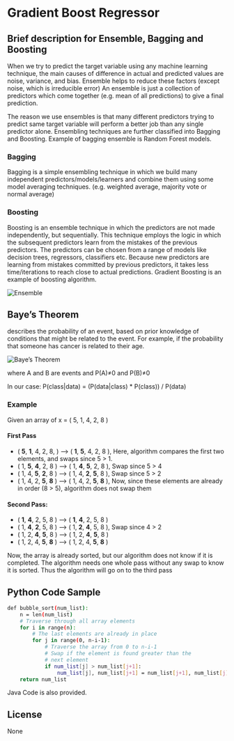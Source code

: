 # Gradient Boost Regressor
## Brief description for Ensemble, Bagging and Boosting
When we try to predict the target variable using any machine learning technique, the main causes of difference in actual and predicted values are noise, variance, and bias. Ensemble helps to reduce these factors (except noise, which is irreducible error)
An ensemble is just a collection of predictors which come together (e.g. mean of all predictions) to give a final prediction. 

The reason we use ensembles is that many different predictors trying to predict same target variable will perform a better job than any single predictor alone. Ensembling techniques are further classified into Bagging and Boosting. Example of bagging ensemble is Random Forest models.
### Bagging
Bagging is a simple ensembling technique in which we build many independent predictors/models/learners and combine them using some model averaging techniques. (e.g. weighted average, majority vote or normal average)
### Boosting
Boosting is an ensemble technique in which the predictors are not made independently, but sequentially. This technique employs the logic in which the subsequent predictors learn from the mistakes of the previous predictors. The predictors can be chosen from a range of models like decision trees, regressors, classifiers etc. Because new predictors are learning from mistakes committed by previous predictors, it takes less time/iterations to reach close to actual predictions. Gradient Boosting is an example of boosting algorithm.

![Ensemble](https://drive.google.com/open?id=19VjqRRxqJe3xi3-gS_jVMzO7WMDlVlBM)

## Baye’s Theorem
 describes the probability of an event, based on prior knowledge of conditions that might be related to the event. For example, if the probability that someone has cancer is related to their age.

![Baye’s Theorem](https://wikimedia.org/api/rest_v1/media/math/render/svg/87c061fe1c7430a5201eef3fa50f9d00eac78810)

where A and B are events and  P(A)$\neq$0 and P(B)$\neq$0

In our case: P(class|data) = (P(data|class) * P(class)) / P(data)

### Example
Given an array of  x = ( 5, 1, 4, 2, 8 )
#### First Pass
- ( **5**, **1**, 4, 2, 8, ) –> ( **1**, **5**, 4, 2, 8 ), Here, algorithm compares the first two elements, and swaps since 5 > 1.
- ( 1, **5**, **4**, 2, 8 ) –>  ( 1, **4**, **5**, 2, 8 ), Swap since 5 > 4
- ( 1, 4, **5**, **2**, 8 ) –>  ( 1, 4, **2**, **5**, 8 ), Swap since 5 > 2
- ( 1, 4, 2, **5**, **8** ) –> ( 1, 4, 2, **5**, **8** ), Now, since these elements are already in order (8 > 5), algorithm does not swap them

#### Second Pass:
- ( **1**, **4**, 2, 5, 8 ) –> ( **1**, **4**, 2, 5, 8 )
- ( 1, **4**, **2**, 5, 8 ) –> ( 1, **2**, **4**, 5, 8 ), Swap since 4 > 2
- ( 1, 2, **4**, **5**, 8 ) –> ( 1, 2, **4**, **5**, 8 )
- ( 1, 2, 4, **5**, **8** ) –>  ( 1, 2, 4, **5**, **8** )

Now, the array is already sorted, but our algorithm does not know if it is completed. The algorithm needs one whole pass without any swap to know it is sorted. Thus the algorithm will go on to the third pass

## Python Code Sample

```sh
def bubble_sort(num_list):
	n = len(num_list)
	# Traverse through all array elements
	for i in range(n):
		# The last elements are already in place
		for j in range(0, n-i-1):
			# Traverse the array from 0 to n-i-1
			# Swap if the element is found greater than the 
			# next element
			if num_list[j] > num_list[j+1]:
				num_list[j], num_list[j+1] = num_list[j+1], num_list[j]
	return num_list
```

Java Code is also provided.

License
----

None

